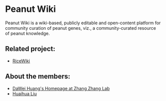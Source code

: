 Peanut Wiki
===========

Peanut Wiki is a wiki-based, publicly editable and open-content platform for community curation of peanut genes, viz., a community-curated resource of peanut knowledge.

## Related project:
- [RiceWiki](http://ricewiki.big.ac.cn)

## About the members:
- [DaWei Huang's Homepage at Zhang Zhang Lab](http://cbb.big.ac.cn/Dawei_Huang)
- [Huaihua Liu]()

